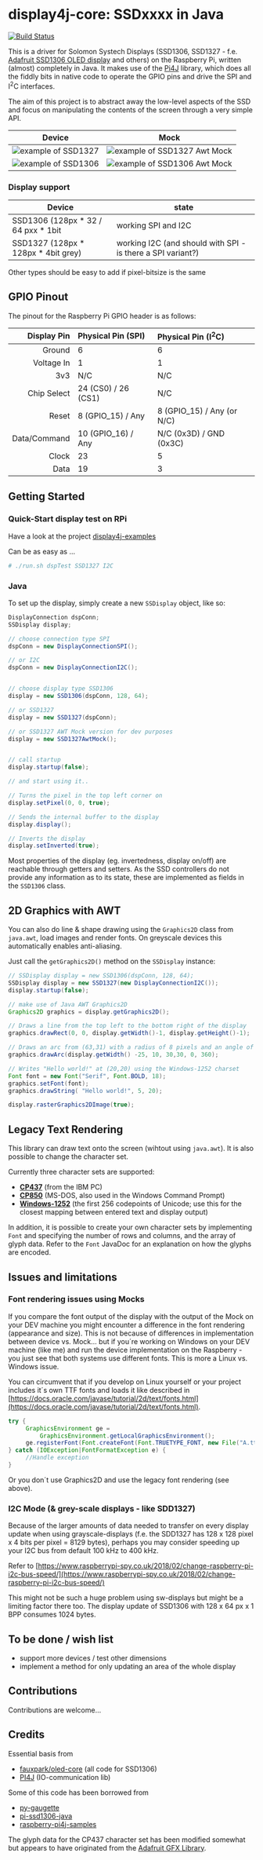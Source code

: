 # display4j-core: SSDxxxx in Java
[![Build Status](https://travis-ci.org/display4j/display4j-core.svg?branch=master)](https://travis-ci.org/display4j/display4j-core)

This is a driver for Solomon Systech Displays (SSD1306, SSD1327 - f.e. [Adafruit SSD1306 OLED display](https://www.adafruit.com/categories/98) and others) on the Raspberry Pi, written (almost) completely in Java.
It makes use of the [Pi4J](https://github.com/Pi4J/pi4j) library, which does all the fiddly bits in native code to operate the GPIO pins and drive the SPI and I<sup>2</sup>C interfaces.

The aim of this project is to abstract away the low-level aspects of the SSD and focus on manipulating the contents of the screen through a very simple API.

| Device    | Mock |
|-----------|------|
|![example of SSD1327](https://raw.githubusercontent.com/display4j/display4j-docs/master/img/IMG_20181005_195320_cut.jpg)|![example of SSD1327 Awt Mock](https://raw.githubusercontent.com/display4j/display4j-docs/master/img/ssd1327_awt_mock_128_128.png)|
|![example of SSD1306](https://raw.githubusercontent.com/display4j/display4j-docs/master/img/IMG_20181029_222258__01__01.jpg)|![example of SSD1306 Awt Mock](https://raw.githubusercontent.com/display4j/display4j-docs/master/img/ssd1306_awt_mock_128_64.png)|

### Display support

| Device                              | state                |
|-------------------------------------|----------------------|
| SSD1306 (128px * 32 / 64 pxx * 1bit | working SPI and I2C  |
| SSD1327 (128px * 128px * 4bit grey) | working I2C (and should with SPI - is there a SPI variant?)        |

Other types should be easy to add if pixel-bitsize is the same


## GPIO Pinout

The pinout for the Raspberry Pi GPIO header is as follows:

| Display Pin  | Physical Pin (SPI)  | Physical Pin (I<sup>2</sup>C) |
| ------------:|:------------------- |:----------------------------- |
| Ground       | 6                   | 6                             |
| Voltage In   | 1                   | 1                             |
| 3v3          | N/C                 | N/C                           |
| Chip Select  | 24 (CS0) / 26 (CS1) | N/C                           |
| Reset        | 8 (GPIO_15) / Any   | 8 (GPIO_15) / Any (or N/C)    |
| Data/Command | 10 (GPIO_16) / Any  | N/C (0x3D) / GND (0x3C)       |
| Clock        | 23                  | 5                             |
| Data         | 19                  | 3                             |

## Getting Started 

### Quick-Start display test on RPi
Have a look at the project [display4j-examples](https://github.com/display4j/display4j-examples)

Can be as easy as ...
```bash
# ./run.sh dspTest SSD1327 I2C
```

### Java

To set up the display, simply create a new `SSDisplay` object, like so:

```java
DisplayConnection dspConn;
SSDisplay display;

// choose connection type SPI
dspConn = new DisplayConnectionSPI();

// or I2C
dspConn = new DisplayConnectionI2C();


// choose display type SSD1306
display = new SSD1306(dspConn, 128, 64);

// or SSD1327
display = new SSD1327(dspConn);

// or SSD1327 AWT Mock version for dev purposes
display = new SSD1327AwtMock();


// call startup
display.startup(false);

// and start using it..

// Turns the pixel in the top left corner on
display.setPixel(0, 0, true);

// Sends the internal buffer to the display
display.display();

// Inverts the display
display.setInverted(true);
```

Most properties of the display (eg. invertedness, display on/off) are reachable through getters and setters.
As the SSD controllers do not provide any information as to its state, these are implemented as fields in the `SSD1306` class.

## 2D Graphics with AWT

You can also do line & shape drawing using the `Graphics2D` class from `java.awt`, load images and render
fonts. On greyscale devices this automatically enables anti-aliasing.

Just call the `getGraphics2D()` method on the `SSDisplay` instance:

```java
// SSDisplay display = new SSD1306(dspConn, 128, 64);
SSDisplay display = new SSD1327(new DisplayConnectionI2C());
display.startup(false);

// make use of Java AWT Graphics2D
Graphics2D graphics = display.getGraphics2D();

// Draws a line from the top left to the bottom right of the display
graphics.drawRect(0, 0, display.getWidth()-1, display.getHeight()-1);

// Draws an arc from (63,31) with a radius of 8 pixels and an angle of 15 degrees
graphics.drawArc(display.getWidth() -25, 10, 30,30, 0, 360);

// Writes "Hello world!" at (20,20) using the Windows-1252 charset
Font font = new Font("Serif", Font.BOLD, 18);
graphics.setFont(font);
graphics.drawString( "Hello world!", 5, 20);

display.rasterGraphics2DImage(true);
```

## Legacy Text Rendering

This library can draw text onto the screen (wihtout using `java.awt`). It is also possible to change the character set.

Currently three character sets are supported:

- [**CP437**](https://en.wikipedia.org/wiki/Code_page_437) (from the IBM PC)
- [**CP850**](https://en.wikipedia.org/wiki/Code_page_850) (MS-DOS, also used in the Windows Command Prompt)
- [**Windows-1252**](https://en.wikipedia.org/wiki/Windows-1252) (the first 256 codepoints of Unicode; use this for the closest mapping between entered text and display output)

In addition, it is possible to create your own character sets by implementing `Font` and specifying the number of rows and columns, and the array of glyph data. Refer to the `Font` JavaDoc for an explanation on how the glyphs are encoded.

## Issues and limitations

### Font rendering issues using Mocks
If you compare the font output of the display with the output of the Mock on your DEV machine
you might encounter a difference in the font rendering (appearance and size).
This is not because of differences in implementation between device vs. Mock... but if
you´re working on Windows on your DEV machine (like me) and run the device implementation
on the Raspberry - you just see that both systems use different fonts. This is more a Linux
vs. Windows issue.

You can circumvent that if you develop on Linux yourself or your project includes 
it´s own TTF fonts and loads it like described 
in [https://docs.oracle.com/javase/tutorial/2d/text/fonts.html](https://docs.oracle.com/javase/tutorial/2d/text/fonts.html).

```java
try {
     GraphicsEnvironment ge = 
         GraphicsEnvironment.getLocalGraphicsEnvironment();
     ge.registerFont(Font.createFont(Font.TRUETYPE_FONT, new File("A.ttf"));
} catch (IOException|FontFormatException e) {
     //Handle exception
}
```

Or you don´t use Graphics2D and use the legacy font rendering (see above).


### I2C Mode (& grey-scale displays - like SDD1327)

Because of the larger amounts of data needed to transfer on every display update
when using grayscale-displays
(f.e. the SDD1327 has 128 x 128 pixel x 4 bits per pixel = 8129 bytes), perhaps you may consider speeding up your I2C bus from default 100 kHz to 400 kHz.

Refer to [https://www.raspberrypi-spy.co.uk/2018/02/change-raspberry-pi-i2c-bus-speed/](https://www.raspberrypi-spy.co.uk/2018/02/change-raspberry-pi-i2c-bus-speed/)

This might not be such a huge problem using sw-displays but might be a limiting factor there too.
The display update of SSD1306 with 128 x 64 px x 1 BPP consumes 1024 bytes.


## To be done / wish list

* support more devices / test other dimensions
* implement a method for only updating an area of the whole display

## Contributions

Contributions are welcome... 

## Credits

Essential basis from
* [fauxpark/oled-core](https://github.com/fauxpark/oled-core) (all code for SSD1306)
* [PI4J](http://pi4j.com/) (IO-communication lib)

Some of this code has been borrowed from 
* [py-gaugette](https://github.com/guyc/py-gaugette)
* [pi-ssd1306-java](https://github.com/ondryaso/pi-ssd1306-java)
* [raspberry-pi4j-samples](https://github.com/OlivierLD/raspberry-pi4j-samples/)



The glyph data for the CP437 character set has been modified somewhat but appears to have originated from the [Adafruit GFX Library](https://github.com/adafruit/Adafruit-GFX-Library).
